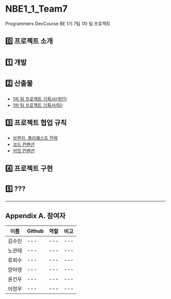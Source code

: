 # NBE1_1_Team7
Programmers DevCourse BE 1기 7팀 1차 팀 프로젝트

## 0️⃣ 프로젝트 소개

## 1️⃣ 개발 

## 2️⃣ 산출물
- [1차 팀 프로젝트 기획서(개인)](https://www.notion.so/1-6a44ad3e0caa4527b66969b9e3e58669)
- [1차 팀 프로젝트 기획서(팀)](https://www.notion.so/1-4-5-c364d76ab3464a8e9f46174c9428f457)

## 3️⃣ 프로젝트 협업 규칙 
- [브랜치, 풀리퀘스트 전략](docs/Branch%20strategy%20and%20pull-quest.md)
- [코드 컨벤션](https://www.notion.so/Code-Convention-39b695d898124b9c9d92214b83d84fc8)
- [커밋 컨벤션](docs/Define%20a%20commit%20message%20convention.md)
## 4️⃣ 프로젝트 구현

## 5️⃣ ???

*** 
## Appendix A. 참여자
| 이름  | Github | 역할 | 비고 |
| --- | --- | --- | --- |
| 김수민 | --- | --- | --- |
| 노관태 | --- | --- | --- |
| 류희수 | --- | --- | --- |
| 양아영 | --- | --- | --- |
| 윤건우 | --- | --- | --- |
| 이정우 | --- | --- | --- |